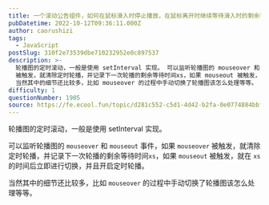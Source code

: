 ```yaml
---
title: 一个滚动公告组件，如何在鼠标滑入时停止播放，在鼠标离开时继续等待滑入时的剩余等待时间后播放？
pubDatetime: 2022-10-12T09:36:11.000Z
author: caorushizi
tags:
  - JavaScript
postSlug: 310f2e73539dbe710232952e0c897537
description: >-
  轮播图的定时滚动，一般是使用 setInterval 实现。 可以监听轮播图的 mouseover 和 mouseout 事件，如果 mouseover
  被触发，就清除定时轮播，并记录下一次轮播的剩余等待时间xs，如果 mouseout 被触发，就在 xs 的时间后立即进行切换，并且开启定时轮播。
  当然其中的细节还比较多，比如 mouseover 的过程中手动切换了轮播图该怎么处理等等。
difficulty: 1
questionNumber: 1905
source: https://fe.ecool.fun/topic/d281c552-c5d1-4d42-b2fa-0e0774884bbf
---
```


轮播图的定时滚动，一般是使用 setInterval 实现。

可以监听轮播图的 `mouseover` 和 `mouseout` 事件，如果 `mouseover` 被触发，就清除定时轮播，并记录下一次轮播的剩余等待时间`xs`，如果 `mouseout` 被触发，就在 `xs` 的时间后立即进行切换，并且开启定时轮播。

当然其中的细节还比较多，比如 `mouseover` 的过程中手动切换了轮播图该怎么处理等等。
